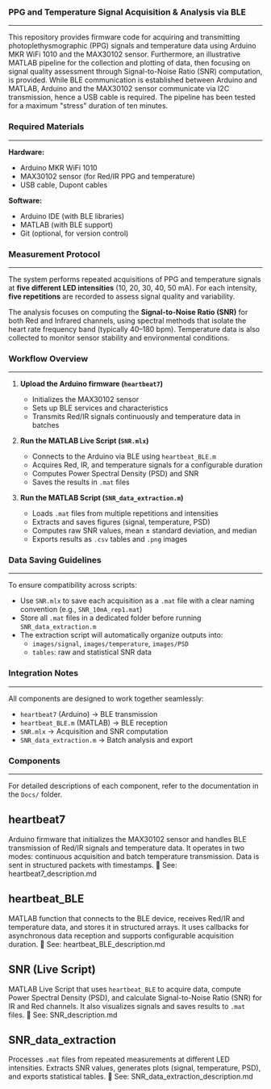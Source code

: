 ### PPG and Temperature Signal Acquisition & Analysis via BLE
------------------------------------------------------------------------------------------------------------------------------------------------------------------------------------------
This repository provides firmware code for acquiring and transmitting photoplethysmographic (PPG) signals and temperature data using Arduino MKR WiFi 1010 and the MAX30102 sensor. Furthermore, an illustrative MATLAB pipeline for the collection and plotting of data, then focusing on signal quality assessment through Signal-to-Noise Ratio (SNR) computation, is provided.
While BLE communication is established between Arduino and MATLAB, Arduino and the MAX30102 sensor communicate via I2C transmission, hence a USB cable is required.
The pipeline has been tested for a maximum "stress" duration of ten minutes.

### Required Materials
------------------------------------------------------------------------------------------------------------------------------------------------------------------------------------------
**Hardware:**
- Arduino MKR WiFi 1010
- MAX30102 sensor (for Red/IR PPG and temperature)
- USB cable, Dupont cables 

**Software:**
- Arduino IDE (with BLE libraries)
- MATLAB (with BLE support)
- Git (optional, for version control)

### Measurement Protocol
------------------------------------------------------------------------------------------------------------------------------------------------------------------------------------------
The system performs repeated acquisitions of PPG and temperature signals at **five different LED intensities** (10, 20, 30, 40, 50 mA). 
For each intensity, **five repetitions** are recorded to assess signal quality and variability.

The analysis focuses on computing the **Signal-to-Noise Ratio (SNR)** for both Red and Infrared channels, 
using spectral methods that isolate the heart rate frequency band (typically 40–180 bpm). 
Temperature data is also collected to monitor sensor stability and environmental conditions.

### Workflow Overview
------------------------------------------------------------------------------------------------------------------------------------------------------------------------------------------

1. **Upload the Arduino firmware (`heartbeat7`)**
   - Initializes the MAX30102 sensor
   - Sets up BLE services and characteristics
   - Transmits Red/IR signals continuously and temperature data in batches

2. **Run the MATLAB Live Script (`SNR.mlx`)**
   - Connects to the Arduino via BLE using `heartbeat_BLE.m`
   - Acquires Red, IR, and temperature signals for a configurable duration
   - Computes Power Spectral Density (PSD) and SNR
   - Saves the results in `.mat` files

3. **Run the MATLAB Script (`SNR_data_extraction.m`)**
   - Loads `.mat` files from multiple repetitions and intensities
   - Extracts and saves figures (signal, temperature, PSD)
   - Computes raw SNR values, mean ± standard deviation, and median
   - Exports results as `.csv` tables and `.png` images

### Data Saving Guidelines
------------------------------------------------------------------------------------------------------------------------------------------------------------------------------------------
To ensure compatibility across scripts:

- Use `SNR.mlx` to save each acquisition as a `.mat` file with a clear naming convention (e.g., `SNR_10mA_rep1.mat`)
- Store all `.mat` files in a dedicated folder before running `SNR_data_extraction.m`
- The extraction script will automatically organize outputs into:
  - `images/signal`, `images/temperature`, `images/PSD`
  - `tables`: raw and statistical SNR data

### Integration Notes
------------------------------------------------------------------------------------------------------------------------------------------------------------------------------------------
All components are designed to work together seamlessly:

- `heartbeat7` (Arduino) → BLE transmission
- `heartbeat_BLE.m` (MATLAB) → BLE reception
- `SNR.mlx` → Acquisition and SNR computation
- `SNR_data_extraction.m` → Batch analysis and export

### Components
------------------------------------------------------------------------------------------------------------------------------------------------------------------------------------------
For detailed descriptions of each component, refer to the documentation in the `Docs/` folder.

## heartbeat7
Arduino firmware that initializes the MAX30102 sensor and handles BLE transmission of Red/IR signals and temperature data. 
It operates in two modes: continuous acquisition and batch temperature transmission. Data is sent in structured packets with timestamps.
📄 See: heartbeat7_description.md

## heartbeat_BLE
MATLAB function that connects to the BLE device, receives Red/IR and temperature data, and stores it in structured arrays. 
It uses callbacks for asynchronous data reception and supports configurable acquisition duration.
📄 See: heartbeat_BLE_description.md

## SNR (Live Script)
MATLAB Live Script that uses `heartbeat_BLE` to acquire data, compute Power Spectral Density (PSD), 
and calculate Signal-to-Noise Ratio (SNR) for IR and Red channels. It also visualizes signals and saves results to `.mat` files.
📄 See: SNR_description.md

## SNR_data_extraction
Processes `.mat` files from repeated measurements at different LED intensities. 
Extracts SNR values, generates plots (signal, temperature, PSD), and exports statistical tables.
📄 See: SNR_data_extraction_description.md

